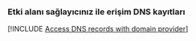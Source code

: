 ### <a name="access-dns-records-with-domain-provider"></a>Etki alanı sağlayıcınız ile erişim DNS kayıtları

[!INCLUDE [Access DNS records with domain provider](app-service-web-access-dns-records-no-h.md)]
